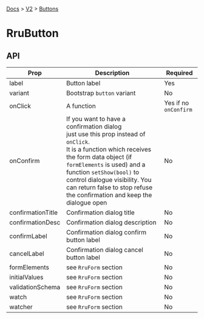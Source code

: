 [Docs](/) > [V2](/docs/v2/get-started) > [Buttons](/docs/v2/components/RruButton)


# RruButton

## API

| Prop | Description | Required |
|-|-|-|
| label | Button label | Yes |
| variant | Bootstrap `button` variant | No |
| onClick | A function | Yes if no `onConfirm` |
| onConfirm | If you want to have a confirmation dialog<br>just use this prop instead of `onClick`.<br> It is a function which receives the form data object (if `formElements` is used) and a function `setShow(bool)` to control dialogue visibility. You can return false to stop refuse the confirmation and keep the dialogue open | No |
| confirmationTitle | Confirmation dialog title | No |
| confirmationDesc | Confirmation dialog description | No |
| confirmLabel | Confirmation dialog confirm button label | No |
| cancelLabel | Confirmation dialog cancel button label | No |
| formElements | see `RruForm` section | No |
| initialValues | see `RruForm` section | No |
| validationSchema | see `RruForm` section | No |
| watch | see `RruForm` section | No |
| watcher | see `RruForm` section | No |
